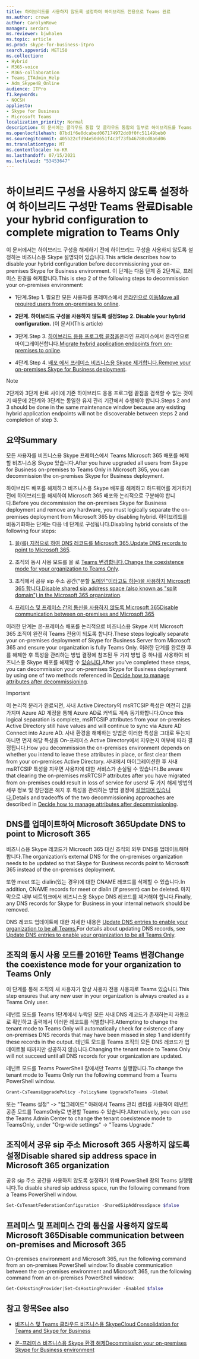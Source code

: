 ```yaml
---
title: 하이브리드를 사용하지 않도록 설정하여 하이브리드 전용으로 Teams 완료
ms.author: crowe
author: CarolynRowe
manager: serdars
ms.reviewer: bjwhalen
ms.topic: article
ms.prod: skype-for-business-itpro
search.appverid: MET150
ms.collection:
- Hybrid
- M365-voice
- M365-collaboration
- Teams_ITAdmin_Help
- Adm_Skype4B_Online
audience: ITPro
f1.keywords:
- NOCSH
appliesto:
- Skype for Business
- Microsoft Teams
localization_priority: Normal
description: 이 문서에는 클라우드 통합 및 클라우드 통합의 일부로 하이브리드를 Teams 비즈니스용 Skype.
ms.openlocfilehash: 87bd1f6e0dcabed067174972dd0f0fc51149beb0
ms.sourcegitcommit: 405b22cfd94e50d651f4c3f73fb46780cd8a6d06
ms.translationtype: MT
ms.contentlocale: ko-KR
ms.lasthandoff: 07/15/2021
ms.locfileid: "53453647"
---
```

# <a name="disable-your-hybrid-configuration-to-complete-migration-to-teams-only"></a><span data-ttu-id="797bb-103">하이브리드 구성을 사용하지 않도록 설정하여 하이브리드 구성만 Teams 완료</span><span class="sxs-lookup"><span data-stu-id="797bb-103">Disable your hybrid configuration to complete migration to Teams Only</span></span> 

<span data-ttu-id="797bb-104">이 문서에서는 하이브리드 구성을 해제하기 전에 하이브리드 구성을 사용하지 않도록 설정하는 비즈니스용 Skype 설명되어 있습니다.</span><span class="sxs-lookup"><span data-stu-id="797bb-104">This article describes how to disable your hybrid configuration before decommissioning your on-premises Skype for Business environment.</span></span> <span data-ttu-id="797bb-105">이 단계는 다음 단계 중 2단계로, 프레미스 환경을 해제합니다.</span><span class="sxs-lookup"><span data-stu-id="797bb-105">This is step 2 of the following steps to decommission your on-premises environment:</span></span>

- <span data-ttu-id="797bb-106">1단계.</span><span class="sxs-lookup"><span data-stu-id="797bb-106">Step 1.</span></span> <span data-ttu-id="797bb-107">필요한 모든 사용자를 프레미스에서 [온라인으로 이동](decommission-move-on-prem-users.md)</span><span class="sxs-lookup"><span data-stu-id="797bb-107">[Move all required users from on-premises to online](decommission-move-on-prem-users.md).</span></span>

- <span data-ttu-id="797bb-108">**2단계. 하이브리드 구성을 사용하지 않도록 설정**</span><span class="sxs-lookup"><span data-stu-id="797bb-108">**Step 2. Disable your hybrid configuration.**</span></span> <span data-ttu-id="797bb-109">(이 문서)</span><span class="sxs-lookup"><span data-stu-id="797bb-109">(This article)</span></span>

- <span data-ttu-id="797bb-110">3단계.</span><span class="sxs-lookup"><span data-stu-id="797bb-110">Step 3.</span></span> <span data-ttu-id="797bb-111">[하이브리드 응용 프로그램 끝점을](decommission-move-on-prem-endpoints.md)온라인 프레미스에서 온라인으로 마이그레이션합니다.</span><span class="sxs-lookup"><span data-stu-id="797bb-111">[Migrate hybrid application endpoints from on-premises to online](decommission-move-on-prem-endpoints.md).</span></span>

- <span data-ttu-id="797bb-112">4단계.</span><span class="sxs-lookup"><span data-stu-id="797bb-112">Step 4.</span></span> <span data-ttu-id="797bb-113">[배포 에서 프레미스 비즈니스용 Skype 제거합니다.](decommission-remove-on-prem.md)</span><span class="sxs-lookup"><span data-stu-id="797bb-113">[Remove your on-premises Skype for Business deployment](decommission-remove-on-prem.md).</span></span>

> [!NOTE]
> <span data-ttu-id="797bb-114">2단계와 3단계 완료 사이에 기존 하이브리드 응용 프로그램 끝점을 검색할 수 없는 것이기 때문에 2단계와 3단계는 동일한 유지 관리 기간에서 수행해야 합니다.</span><span class="sxs-lookup"><span data-stu-id="797bb-114">Steps 2 and 3 should be done in the same maintenance window because any existing hybrid application endpoints will not be discoverable between steps 2 and completion of step 3.</span></span>


## <a name="summary"></a><span data-ttu-id="797bb-115">요약</span><span class="sxs-lookup"><span data-stu-id="797bb-115">Summary</span></span>

<span data-ttu-id="797bb-116">모든 사용자를 비즈니스용 Skype 프레미스에서 Teams Microsoft 365 배포를 해제할 비즈니스용 Skype 있습니다.</span><span class="sxs-lookup"><span data-stu-id="797bb-116">After you have upgraded all users from Skype for Business on-premises to Teams Only in Microsoft 365, you can decommission the on-premises Skype for Business deployment.</span></span>

<span data-ttu-id="797bb-117">하이브리드 배포를 해제하고 비즈니스용 Skype 배포를 해제하고 하드웨어를 제거하기 전에 하이브리드를 해제하여 Microsoft 365 배포와 논리적으로 구분해야 합니다.</span><span class="sxs-lookup"><span data-stu-id="797bb-117">Before you decommission the on-premises Skype for Business deployment and remove any hardware, you must logically separate the on-premises deployment from Microsoft 365 by disabling hybrid.</span></span> <span data-ttu-id="797bb-118">하이브리드를 비동기화하는 단계는 다음 네 단계로 구성됩니다.</span><span class="sxs-lookup"><span data-stu-id="797bb-118">Disabling hybrid consists of the following four steps:</span></span>

1. <span data-ttu-id="797bb-119">[을(를) 지점으로 하여 DNS 레코드를 Microsoft 365.](#update-dns-to-point-to-microsoft-365)</span><span class="sxs-lookup"><span data-stu-id="797bb-119">[Update DNS records to point to Microsoft 365](#update-dns-to-point-to-microsoft-365).</span></span>

2. <span data-ttu-id="797bb-120">조직의 동시 사용 모드를 을 로 [Teams 변경합니다.](#change-the-coexistence-mode-for-your-organization-to-teams-only)</span><span class="sxs-lookup"><span data-stu-id="797bb-120">[Change the coexistence mode for your organization to Teams Only](#change-the-coexistence-mode-for-your-organization-to-teams-only).</span></span>

3. <span data-ttu-id="797bb-121">조직에서 공유 sip 주소 공간("분할 [도메인"이라고도 하는)을 사용하지 Microsoft 365 합니다.](#disable-shared-sip-address-space-in-microsoft-365-organization)</span><span class="sxs-lookup"><span data-stu-id="797bb-121">[Disable shared sip address space (also known as "split domain") in the Microsoft 365 organization](#disable-shared-sip-address-space-in-microsoft-365-organization).</span></span>

4. [<span data-ttu-id="797bb-122">프레미스 및 프레미스 간의 통신을 사용하지 않도록 Microsoft 365</span><span class="sxs-lookup"><span data-stu-id="797bb-122">Disable communication between on-premises and Microsoft 365</span></span>](#disable-communication-between-on-premises-and-microsoft-365)

<span data-ttu-id="797bb-123">이러한 단계는 온-프레미스 배포를 논리적으로 비즈니스용 Skype 서버 Microsoft 365 조직이 완전히 Teams 전용이 되도록 합니다.</span><span class="sxs-lookup"><span data-stu-id="797bb-123">These steps logically separate your on-premises deployment of Skype for Business Server from Microsoft 365 and ensure your organization is fully Teams Only.</span></span> <span data-ttu-id="797bb-124">이러한 단계를 완료한 후 를 해제한 후 특성을 관리하는 방법 결정에 참조된 두 가지 방법 중 하나를 사용하여 비즈니스용 Skype 배포를 해제할 수 [있습니다.](cloud-consolidation-managing-attributes.md)</span><span class="sxs-lookup"><span data-stu-id="797bb-124">After you've completed these steps, you can decommission your on-premises Skype for Business deployment by using one of two methods referenced in [Decide how to manage attributes after decommissioning](cloud-consolidation-managing-attributes.md).</span></span>

> [!Important] 
> <span data-ttu-id="797bb-125">이 논리적 분리가 완료되면, 사내 Active Directory의 msRTCSIP 특성은 여전히 값을 가지며 Azure AD 계정을 통해 Azure AD로 커넥트 계속 동기화합니다.</span><span class="sxs-lookup"><span data-stu-id="797bb-125">Once this logical separation is complete, msRTCSIP attributes from your on-premises Active Directory still have values and will continue to sync via Azure AD Connect into Azure AD.</span></span> <span data-ttu-id="797bb-126">사내 환경을 해제하는 방법은 이러한 특성을 그대로 두는지 아니면 먼저 해당 특성을 On-프레미스 Active Directory에서 지우는지 여부에 따라 결정됩니다.</span><span class="sxs-lookup"><span data-stu-id="797bb-126">How you decommission the on-premises environment depends on whether you intend to leave these attributes in place, or first clear them from your on-premises Active Directory.</span></span> <span data-ttu-id="797bb-127">사내에서 마이그레이션한 후 사내 msRTCSIP 특성을 지우면 사용자에 대한 서비스가 손실될 수 있습니다.</span><span class="sxs-lookup"><span data-stu-id="797bb-127">Be aware that clearing the on-premises msRTCSIP attributes after you have migrated from on-premises could result in loss of service for users!</span></span> <span data-ttu-id="797bb-128">두 가지 해제 방법의 세부 정보 및 장단점은 해지 후 특성을 관리하는 방법 결정에 [설명되어 있습니다.](cloud-consolidation-managing-attributes.md)</span><span class="sxs-lookup"><span data-stu-id="797bb-128">Details and tradeoffs of the two decommissioning approaches are described in [Decide how to manage attributes after decommissioning](cloud-consolidation-managing-attributes.md).</span></span>

## <a name="update-dns-to-point-to-microsoft-365"></a><span data-ttu-id="797bb-129">DNS를 업데이트하여 Microsoft 365</span><span class="sxs-lookup"><span data-stu-id="797bb-129">Update DNS to point to Microsoft 365</span></span>

<span data-ttu-id="797bb-130">비즈니스용 Skype 레코드가 Microsoft 365 대신 조직의 외부 DNS를 업데이트해야 합니다.</span><span class="sxs-lookup"><span data-stu-id="797bb-130">The organization’s external DNS for the on-premises organization needs to be updated so that Skype for Business records point to Microsoft 365 instead of the on-premises deployment.</span></span> 

<span data-ttu-id="797bb-131">또한 meet 또는 dialin(있는 경우)에 대한 CNAME 레코드를 삭제할 수 있습니다.</span><span class="sxs-lookup"><span data-stu-id="797bb-131">In addition, CNAME records for meet or dialin (if present) can be deleted.</span></span> <span data-ttu-id="797bb-132">마지막으로 내부 네트워크에서 비즈니스용 Skype DNS 레코드를 제거해야 합니다.</span><span class="sxs-lookup"><span data-stu-id="797bb-132">Finally, any DNS records for Skype for Business in your internal network should be removed.</span></span>

<span data-ttu-id="797bb-133">DNS 레코드 업데이트에 대한 자세한 내용은 [Update DNS entries to enable your organization to be all Teams.](decommission-manage-dns-entries.md)</span><span class="sxs-lookup"><span data-stu-id="797bb-133">For details about updating DNS records, see [Update DNS entries to enable your organization to be all Teams Only](decommission-manage-dns-entries.md).</span></span>

## <a name="change-the-coexistence-mode-for-your-organization-to-teams-only"></a><span data-ttu-id="797bb-134">조직의 동시 사용 모드를 2016만 Teams 변경</span><span class="sxs-lookup"><span data-stu-id="797bb-134">Change the coexistence mode for your organization to Teams Only</span></span>

<span data-ttu-id="797bb-135">이 단계를 통해 조직의 새 사용자가 항상 사용자 전용 사용자로 Teams 있습니다.</span><span class="sxs-lookup"><span data-stu-id="797bb-135">This step ensures that any new user in your organization is always created as a Teams Only user.</span></span> 

<span data-ttu-id="797bb-136">테넌트 모드를 Teams 1단계에서 누락된 모든 사내 DNS 레코드가 존재하는지 자동으로 확인하고 출력에서 이러한 레코드를 식별합니다.</span><span class="sxs-lookup"><span data-stu-id="797bb-136">Attempting to change the tenant mode to Teams Only will automatically check for existence of any on-premises DNS records that may have been missed in step 1 and identify these records in the output.</span></span> <span data-ttu-id="797bb-137">테넌트 모드를 Teams 조직의 모든 DNS 레코드가 업데이트될 때까지만 성공하지 않습니다.</span><span class="sxs-lookup"><span data-stu-id="797bb-137">Changing the tenant mode to Teams Only will not succeed until all DNS records for your organization are updated.</span></span> 

<span data-ttu-id="797bb-138">테넌트 모드를 Teams PowerShell 창에서만 Teams 실행합니다.</span><span class="sxs-lookup"><span data-stu-id="797bb-138">To change the tenant mode to Teams Only run the following command from a Teams PowerShell window.</span></span>

```PowerShell
Grant-CsTeamsUpgradePolicy -PolicyName UpgradeToTeams -Global
```

<span data-ttu-id="797bb-139">또는 "Teams 설정" -> "업그레이드" 아래에서 Teams 관리 센터를 사용하여 테넌트 공존 모드를 TeamsOnly로 변경할 Teams 수 있습니다.</span><span class="sxs-lookup"><span data-stu-id="797bb-139">Alternatively, you can use the Teams Admin Center to change the tenant coexistence mode to TeamsOnly, under "Org-wide settings" -> "Teams Upgrade."</span></span>    

## <a name="disable-shared-sip-address-space-in-microsoft-365-organization"></a><span data-ttu-id="797bb-140">조직에서 공유 sip 주소 Microsoft 365 사용하지 않도록 설정</span><span class="sxs-lookup"><span data-stu-id="797bb-140">Disable shared sip address space in Microsoft 365 organization</span></span>
    
<span data-ttu-id="797bb-141">공유 sip 주소 공간을 사용하지 않도록 설정하기 위해 PowerShell 창의 Teams 실행합니다.</span><span class="sxs-lookup"><span data-stu-id="797bb-141">To disable shared sip address space, run the following command from a Teams PowerShell window.</span></span>

```PowerShell
Set-CsTenantFederationConfiguration -SharedSipAddressSpace $false
```
 
## <a name="disable-communication-between-on-premises-and-microsoft-365"></a><span data-ttu-id="797bb-142">프레미스 및 프레미스 간의 통신을 사용하지 않도록 Microsoft 365</span><span class="sxs-lookup"><span data-stu-id="797bb-142">Disable communication between on-premises and Microsoft 365</span></span>

<span data-ttu-id="797bb-143">On-premises environment and Microsoft 365, run the following command from an on-premises PowerShell window:</span><span class="sxs-lookup"><span data-stu-id="797bb-143">To disable communication between the on-premises environment and Microsoft 365, run the following command from an on-premises PowerShell window:</span></span>

```PowerShell
Get-CsHostingProvider|Set-CsHostingProvider -Enabled $false
```


## <a name="see-also"></a><span data-ttu-id="797bb-144">참고 항목</span><span class="sxs-lookup"><span data-stu-id="797bb-144">See also</span></span>

- [<span data-ttu-id="797bb-145">비즈니스 및 Teams 클라우드 비즈니스용 Skype</span><span class="sxs-lookup"><span data-stu-id="797bb-145">Cloud Consolidation for Teams and Skype for Business</span></span>](cloud-consolidation.md)

- [<span data-ttu-id="797bb-146">온-프레미스 비즈니스용 Skype 환경 해제</span><span class="sxs-lookup"><span data-stu-id="797bb-146">Decommission your on-premises Skype for Business environment</span></span>](decommission-on-prem-overview.md)

